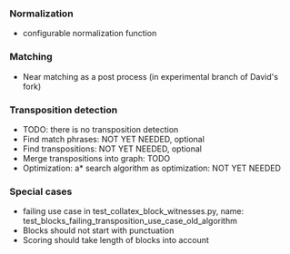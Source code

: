 ### Normalization
- configurable normalization function

### Matching
- Near matching as a post process (in experimental branch of David's fork)

### Transposition detection
- TODO: there is no transposition detection
- Find match phrases: NOT YET NEEDED, optional
- Find transpositions: NOT YET NEEDED, optional
- Merge transpositions into graph: TODO
- Optimization:	a* search algorithm as optimization: NOT YET NEEDED

### Special cases
- failing use case in test_collatex_block_witnesses.py, name: test_blocks_failing_transposition_use_case_old_algorithm
- Blocks should not start with punctuation
- Scoring should take length of blocks into account